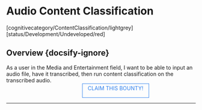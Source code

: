 <!--TODO: Replace all references to "VDA", "Developer Application", and "Developer App" with "Veritone Developer"-->
<style>
    #claim-this-flow-btn {
        display: block;
        color: #2F80ED;
        border: 1px solid #2F80ED;
        width: 170px;
        height: 30px;
        text-align: center;
        padding: 3px;
        position: relative;
        text-decoration: none;
        left: 40%;
    }
</style>
# Audio Content Classification
[cognitivecategory/ContentClassification/lightgrey]
[status/Development/Undeveloped/red]


## Overview {docsify-ignore}
As a user in the Media and Entertainment field, I want to be able to input an audio file, have it transcribed, then run content classification on the transcribed audio.
<a href="https://forms.gle/tkVjfrtyBDrXyoji7" id="claim-this-flow-btn">CLAIM THIS BOUNTY!</a>
<hr>